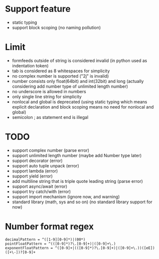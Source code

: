 # Support feature

- static typing
- support block scoping (no naming pollution)

# Limit
- formfeeds outside of string is considered invalid (in python used
as indentation token)
- tab is considered as 8 whitespaces for simplicity
- no complex number is supported ("2j" is invalid)
- number consists only float(64bit) and int(32bit) and long
(actually considering add number type of unlimited length number)
- no underscore is allowed in numbers
- only single line string for simplicity
- nonlocal and global is deprecated (using static typing which means
explicit declaration and block scoping means no need for nonlocal
and global)
- semicolon ; as statement end is illegal

# TODO
- support complex number (parse error)
- support unlimited length number (maybe add Number type later)
- support decorator (error)
- support auto tuple unpack (error)
- support lambda (error)
- support yield (error)
- add multiline string that is triple quote leading string (parse error)
- support async/await (error)
- support try catch/with (error)
- support import mechanism (ignore now, and warning)
- standard library (math, sys and so on) (no standard library support for now)


# Number format regex
```$xslt
decimalPattern = ^([1-9][0-9]*)|(00*)
pointFloatPattern = ^(([0-9]*)?\.[0-9]+)|([0-9]+\.)
exponentFloatPattern = ^([0-9]+|(([0-9]*)?\.[0-9]+)|([0-9]+\.))([eE])([+\-])?[0-9]+
```
